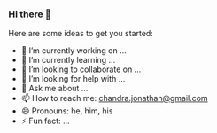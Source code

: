 ### Hi there 👋

<!--
**Jonathan-Chandra/Jonathan-Chandra** is a ✨ _special_ ✨ repository because its `README.md` (this file) appears on your GitHub profile.
-->

Here are some ideas to get you started:

- 🔭 I’m currently working on ...
- 🌱 I’m currently learning ...
- 👯 I’m looking to collaborate on ...
- 🤔 I’m looking for help with ...
- 💬 Ask me about ...
- 📫 How to reach me: chandra.jonathan@gmail.com
- 😄 Pronouns: he, him, his
- ⚡ Fun fact: ...

